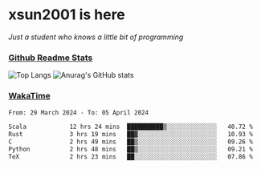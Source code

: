 # xsun2001 is here

*Just a student who knows a little bit of programming*

### [Github Readme Stats](https://github.com/anuraghazra/github-readme-stats)

![Top Langs](https://github-readme-stats.vercel.app/api/top-langs/?username=xsun2001&layout=compact&theme=radical) ![Anurag's GitHub stats](https://github-readme-stats.vercel.app/api?username=xsun2001&show_icons=true&theme=radical)

### [WakaTime](https://wakatime.com)

<!--START_SECTION:waka-->

```txt
From: 29 March 2024 - To: 05 April 2024

Scala            12 hrs 24 mins  ██████████▒░░░░░░░░░░░░░░   40.72 %
Rust             3 hrs 19 mins   ██▓░░░░░░░░░░░░░░░░░░░░░░   10.93 %
C                2 hrs 49 mins   ██▒░░░░░░░░░░░░░░░░░░░░░░   09.26 %
Python           2 hrs 48 mins   ██▒░░░░░░░░░░░░░░░░░░░░░░   09.21 %
TeX              2 hrs 23 mins   ██░░░░░░░░░░░░░░░░░░░░░░░   07.86 %
```

<!--END_SECTION:waka-->
